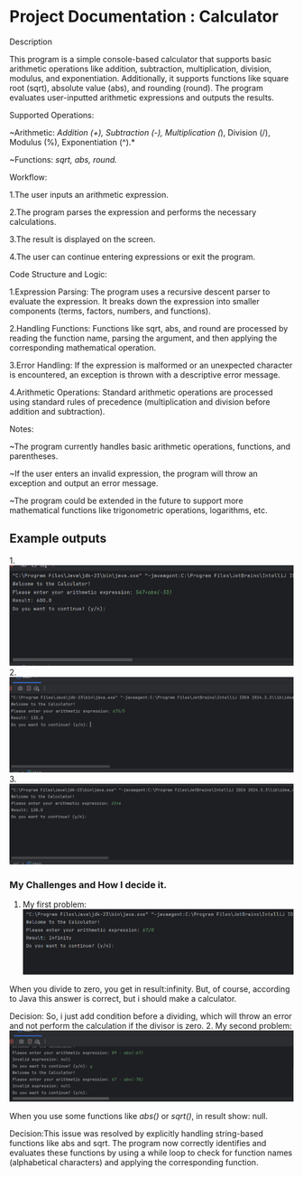 # Project Documentation : Calculator
Description

This program is a simple console-based calculator that supports basic arithmetic operations like addition, subtraction, multiplication, division, modulus, and exponentiation. Additionally, it supports functions like square root (sqrt), absolute value (abs), and rounding (round). The program evaluates user-inputted arithmetic expressions and outputs the results.

Supported Operations:

~Arithmetic: *Addition (+), Subtraction (-), Multiplication (*), Division (/), Modulus (%), Exponentiation (^).*

~Functions: *sqrt, abs, round.*

Workflow:

1.The user inputs an arithmetic expression.

2.The program parses the expression and performs the necessary calculations.

3.The result is displayed on the screen.

4.The user can continue entering expressions or exit the program.

Code Structure and Logic:

1.Expression Parsing: The program uses a recursive descent parser to evaluate the expression. It breaks down the expression into smaller components (terms, factors, numbers, and functions).

2.Handling Functions: Functions like sqrt, abs, and round are processed by reading the function name, parsing the argument, and then applying the corresponding mathematical operation.

3.Error Handling: If the expression is malformed or an unexpected character is encountered, an exception is thrown with a descriptive error message.

4.Arithmetic Operations: Standard arithmetic operations are processed using standard rules of precedence (multiplication and division before addition and subtraction).

Notes:

~The program currently handles basic arithmetic operations, functions, and parentheses.

~If the user enters an invalid expression, the program will throw an exception and output an error message.

~The program could be extended in the future to support more mathematical functions like trigonometric operations, logarithms, etc.


## Example outputs
1.![img.png](img.png)
2.![img_1.png](img_1.png)
3.![img_2.png](img_2.png)


### My Challenges and How I decide it.
1. My first problem:
![img_3.png](img_3.png)

When you divide to zero, you get in result:infinity. But, of course, according to Java this answer is correct, but i should make a calculator.

Decision: So, i just add condition before a dividing, which will throw an error and not perform the calculation if the divisor is zero.
2. My second problem:
![img_4.png](img_4.png)

When you use some functions like *abs()* or *sqrt()*, in result show: null.

Decision:This issue was resolved by explicitly handling string-based functions like abs and sqrt. The program now correctly identifies and evaluates these functions by using a while loop to check for function names (alphabetical characters) and applying the corresponding function.

